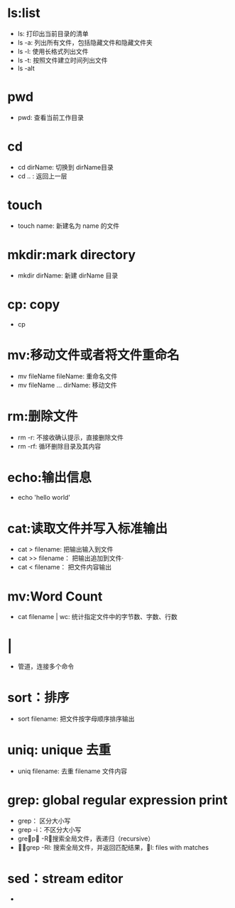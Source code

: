 # ls:list
- ls: 打印出当前目录的清单
- ls -a: 列出所有文件，包括隐藏文件和隐藏文件夹
- ls -l: 使用长格式列出文件
- ls -t: 按照文件建立时间列出文件 
- ls -alt
# pwd
- pwd: 查看当前工作目录
# cd
- cd dirName: 切换到 dirName目录
- cd .. : 返回上一层
# touch
- touch name: 新建名为 name 的文件
# mkdir:mark directory
- mkdir dirName: 新建 dirName 目录
# cp: copy
- cp 
# mv:移动文件或者将文件重命名
- mv fileName fileName: 重命名文件
- mv fileName ... dirName: 移动文件
# rm:删除文件
- rm -r: 不接收确认提示，直接删除文件
- rm -rf: 循环删除目录及其内容

# echo:输出信息
- echo 'hello world'

# cat:读取文件并写入标准输出
- cat > filename: 把输出输入到文件
- cat >> filename： 把输出追加到文件·
- cat < filename： 把文件内容输出

# mv:Word Count
- cat filename | wc: 统计指定文件中的字节数、字数、行数

# |
- 管道，连接多个命令

# sort：排序
-  sort filename: 把文件按字母顺序排序输出

# uniq: unique 去重
- uniq filename: 去重 filename 文件内容

# grep: global regular expression print
- grep： 区分大小写 
- grep -i：不区分大小写
- grep -R：搜索全局文件，表递归（recursive）
- grep -Rl: 搜索全局文件，并返回匹配结果，l: files with matches

# sed：stream editor
- 